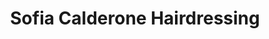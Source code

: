---
title: "Sofia Calderone Hairdressing"
url: /derby/sofia-calderone-hairdressing/
shop: Friseur
---
